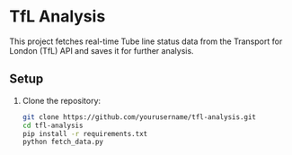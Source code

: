 # TfL Analysis

This project fetches real-time Tube line status data from the Transport for London (TfL) API and saves it for further analysis.

## Setup

1. Clone the repository:
   ```sh
   git clone https://github.com/yourusername/tfl-analysis.git
   cd tfl-analysis
   pip install -r requirements.txt
   python fetch_data.py
```sh


